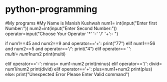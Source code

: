 # python-programming
#My programs
#My Name is Manish Kushwah
num1= int(input("Enter first Number:"))
num2=int(input("Enter Second Number:"))
operator=input("Choose Your Operator '*' '-' '/' '+':- ")


if num1==45 and num2==9 and operator=='+':
    print("77")
elif num1==56 and num2==5 and operator=='/':
    print("4")
elif operator== '*':   
    multi= num1*num2
    print(multi)
    
elif operator=='-':
    minus= num1-num2
    print(minus)
elif operator=='/':
    divid= num1/num2
    print(divid)
elif operator=='+':
    plus=num1+num2
    print(plus)
else:
    print("Unexpected Error Please Enter Valid command")
    
